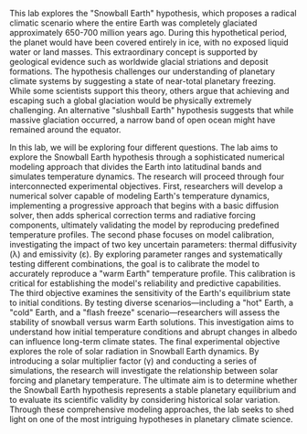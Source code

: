 This lab explores the "Snowball Earth" hypothesis, which proposes a radical climatic scenario where the entire Earth was 
completely glaciated approximately 650-700 million years ago. During this hypothetical period, 
the planet would have been covered entirely in ice, with no exposed liquid water or land masses. 
This extraordinary concept is supported by geological evidence such as worldwide glacial striations and deposit formations. 
The hypothesis challenges our understanding of planetary climate systems by suggesting a state of near-total planetary freezing. 
While some scientists support this theory, others argue that achieving and escaping such a global glaciation would be 
physically extremely challenging. An alternative "slushball Earth" hypothesis suggests that while massive glaciation occurred, 
a narrow band of open ocean might have remained around the equator.

In this lab, we will be exploring four different questions. The lab aims to explore the Snowball Earth hypothesis through a sophisticated numerical modeling approach that divides the Earth into latitudinal bands and simulates temperature dynamics. The research will proceed through four interconnected experimental objectives. First, researchers will develop a numerical solver capable of modeling Earth's temperature dynamics, implementing a progressive approach that begins with a basic diffusion solver, then adds spherical correction terms and radiative forcing components, ultimately validating the model by reproducing predefined temperature profiles. The second phase focuses on model calibration, investigating the impact of two key uncertain parameters: thermal diffusivity (λ) and emissivity (ε). By exploring parameter ranges and systematically testing different combinations, the goal is to calibrate the model to accurately reproduce a "warm Earth" temperature profile. This calibration is critical for establishing the model's reliability and predictive capabilities. The third objective examines the sensitivity of the Earth's equilibrium state to initial conditions. By testing diverse scenarios—including a "hot" Earth, a "cold" Earth, and a "flash freeze" scenario—researchers will assess the stability of snowball versus warm Earth solutions. This investigation aims to understand how initial temperature conditions and abrupt changes in albedo can influence long-term climate states. The final experimental objective explores the role of solar radiation in Snowball Earth dynamics. By introducing a solar multiplier factor (γ) and conducting a series of simulations, the research will investigate the relationship between solar forcing and planetary temperature. The ultimate aim is to determine whether the Snowball Earth hypothesis represents a stable planetary equilibrium and to evaluate its scientific validity by considering historical solar variation. Through these comprehensive modeling approaches, the lab seeks to shed light on one of the most intriguing hypotheses in planetary climate science.
